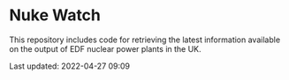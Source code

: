 # Nuke Watch

This repository includes code for retrieving the latest information available on the output of EDF nuclear power plants in the UK.

Last updated: 2022-04-27 09:09